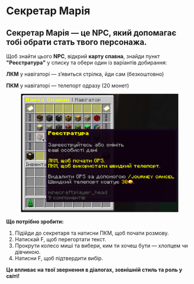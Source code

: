 # Секретар Марія

## **Секретар Марія — це NPC, який допомагає тобі обрати стать твого персонажа.**

Щоб знайти цього **NPC**, відкрий **карту спавна**, знайди пункт **"Реєстратура"** у списку та обери один із варіантів добирання:

**ЛКМ** у навігаторі — зʼявиться стрілка, йди сам (безкоштовно)

**ПКМ** у навігаторі — телепорт одразу (20 монет)

<figure><img src="../../.gitbook/assets/javaw_wisQ7mmTiV.png" alt=""><figcaption></figcaption></figure>

**Що потрібно зробити:**

1. Підійди до секретаря та натисни ПКМ, щоб почати розмову.
2. Натискай F, щоб перегортати текст.
3. Прокрути колесо миші та вибери, ким ти хочеш бути — хлопцем чи дівчиною.
4. Натисни F, щоб підтвердити вибір.

**Це впливає на твої звернення в діалогах, зовнішній стиль та роль у світі!**
